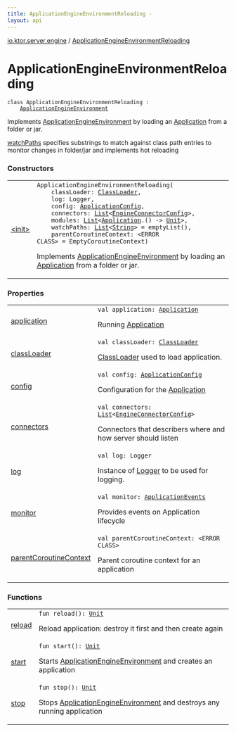 ```yaml
---
title: ApplicationEngineEnvironmentReloading - 
layout: api
---
```


<div class='api-docs-breadcrumbs'><a href="../index.html">io.ktor.server.engine</a> / <a href="./index.html">ApplicationEngineEnvironmentReloading</a></div>

# ApplicationEngineEnvironmentReloading

<div class="signature"><code><span class="keyword">class </span><span class="identifier">ApplicationEngineEnvironmentReloading</span>&nbsp;<span class="symbol">:</span>&nbsp;<br/>&nbsp;&nbsp;&nbsp;&nbsp;<a href="../-application-engine-environment/index.html"><span class="identifier">ApplicationEngineEnvironment</span></a></code></div>

Implements <a href="../-application-engine-environment/index.html">ApplicationEngineEnvironment</a> by loading an <a href="../../io.ktor.application/-application/index.html">Application</a> from a folder or jar.

<a href="#">watchPaths</a> specifies substrings to match against class path entries to monitor changes in folder/jar and implements hot reloading

### Constructors

<table class="api-docs-table">
<tbody>
<tr>
<td markdown="1">

<a href="-init-.html">&lt;init&gt;</a>


</td>
<td markdown="1">
<div class="signature"><code><span class="identifier">ApplicationEngineEnvironmentReloading</span><span class="symbol">(</span><br/>&nbsp;&nbsp;&nbsp;&nbsp;<span class="parameterName" id="io.ktor.server.engine.ApplicationEngineEnvironmentReloading$<init>(java.lang.ClassLoader, org.slf4j.Logger, io.ktor.config.ApplicationConfig, kotlin.collections.List((io.ktor.server.engine.EngineConnectorConfig)), kotlin.collections.List((kotlin.Function1((io.ktor.application.Application, kotlin.Unit)))), kotlin.collections.List((kotlin.String)), )/classLoader">classLoader</span><span class="symbol">:</span>&nbsp;<a href="http://docs.oracle.com/javase/6/docs/api/java/lang/ClassLoader.html"><span class="identifier">ClassLoader</span></a><span class="symbol">, </span><br/>&nbsp;&nbsp;&nbsp;&nbsp;<span class="parameterName" id="io.ktor.server.engine.ApplicationEngineEnvironmentReloading$<init>(java.lang.ClassLoader, org.slf4j.Logger, io.ktor.config.ApplicationConfig, kotlin.collections.List((io.ktor.server.engine.EngineConnectorConfig)), kotlin.collections.List((kotlin.Function1((io.ktor.application.Application, kotlin.Unit)))), kotlin.collections.List((kotlin.String)), )/log">log</span><span class="symbol">:</span>&nbsp;<span class="identifier">Logger</span><span class="symbol">, </span><br/>&nbsp;&nbsp;&nbsp;&nbsp;<span class="parameterName" id="io.ktor.server.engine.ApplicationEngineEnvironmentReloading$<init>(java.lang.ClassLoader, org.slf4j.Logger, io.ktor.config.ApplicationConfig, kotlin.collections.List((io.ktor.server.engine.EngineConnectorConfig)), kotlin.collections.List((kotlin.Function1((io.ktor.application.Application, kotlin.Unit)))), kotlin.collections.List((kotlin.String)), )/config">config</span><span class="symbol">:</span>&nbsp;<a href="../../io.ktor.config/-application-config/index.html"><span class="identifier">ApplicationConfig</span></a><span class="symbol">, </span><br/>&nbsp;&nbsp;&nbsp;&nbsp;<span class="parameterName" id="io.ktor.server.engine.ApplicationEngineEnvironmentReloading$<init>(java.lang.ClassLoader, org.slf4j.Logger, io.ktor.config.ApplicationConfig, kotlin.collections.List((io.ktor.server.engine.EngineConnectorConfig)), kotlin.collections.List((kotlin.Function1((io.ktor.application.Application, kotlin.Unit)))), kotlin.collections.List((kotlin.String)), )/connectors">connectors</span><span class="symbol">:</span>&nbsp;<a href="https://kotlinlang.org/api/latest/jvm/stdlib/kotlin.collections/-list/index.html"><span class="identifier">List</span></a><span class="symbol">&lt;</span><a href="../-engine-connector-config/index.html"><span class="identifier">EngineConnectorConfig</span></a><span class="symbol">&gt;</span><span class="symbol">, </span><br/>&nbsp;&nbsp;&nbsp;&nbsp;<span class="parameterName" id="io.ktor.server.engine.ApplicationEngineEnvironmentReloading$<init>(java.lang.ClassLoader, org.slf4j.Logger, io.ktor.config.ApplicationConfig, kotlin.collections.List((io.ktor.server.engine.EngineConnectorConfig)), kotlin.collections.List((kotlin.Function1((io.ktor.application.Application, kotlin.Unit)))), kotlin.collections.List((kotlin.String)), )/modules">modules</span><span class="symbol">:</span>&nbsp;<a href="https://kotlinlang.org/api/latest/jvm/stdlib/kotlin.collections/-list/index.html"><span class="identifier">List</span></a><span class="symbol">&lt;</span><a href="../../io.ktor.application/-application/index.html"><span class="identifier">Application</span></a><span class="symbol">.</span><span class="symbol">(</span><span class="symbol">)</span>&nbsp;<span class="symbol">-&gt;</span>&nbsp;<a href="https://kotlinlang.org/api/latest/jvm/stdlib/kotlin/-unit/index.html"><span class="identifier">Unit</span></a><span class="symbol">&gt;</span><span class="symbol">, </span><br/>&nbsp;&nbsp;&nbsp;&nbsp;<span class="parameterName" id="io.ktor.server.engine.ApplicationEngineEnvironmentReloading$<init>(java.lang.ClassLoader, org.slf4j.Logger, io.ktor.config.ApplicationConfig, kotlin.collections.List((io.ktor.server.engine.EngineConnectorConfig)), kotlin.collections.List((kotlin.Function1((io.ktor.application.Application, kotlin.Unit)))), kotlin.collections.List((kotlin.String)), )/watchPaths">watchPaths</span><span class="symbol">:</span>&nbsp;<a href="https://kotlinlang.org/api/latest/jvm/stdlib/kotlin.collections/-list/index.html"><span class="identifier">List</span></a><span class="symbol">&lt;</span><a href="https://kotlinlang.org/api/latest/jvm/stdlib/kotlin/-string/index.html"><span class="identifier">String</span></a><span class="symbol">&gt;</span>&nbsp;<span class="symbol">=</span>&nbsp;emptyList()<span class="symbol">, </span><br/>&nbsp;&nbsp;&nbsp;&nbsp;<span class="parameterName" id="io.ktor.server.engine.ApplicationEngineEnvironmentReloading$<init>(java.lang.ClassLoader, org.slf4j.Logger, io.ktor.config.ApplicationConfig, kotlin.collections.List((io.ktor.server.engine.EngineConnectorConfig)), kotlin.collections.List((kotlin.Function1((io.ktor.application.Application, kotlin.Unit)))), kotlin.collections.List((kotlin.String)), )/parentCoroutineContext">parentCoroutineContext</span><span class="symbol">:</span>&nbsp;<span class="identifier">&lt;ERROR CLASS&gt;</span>&nbsp;<span class="symbol">=</span>&nbsp;EmptyCoroutineContext<span class="symbol">)</span></code></div>

Implements <a href="../-application-engine-environment/index.html">ApplicationEngineEnvironment</a> by loading an <a href="../../io.ktor.application/-application/index.html">Application</a> from a folder or jar.


</td>
</tr>
</tbody>
</table>

### Properties

<table class="api-docs-table">
<tbody>
<tr>
<td markdown="1">

<a href="application.html">application</a>


</td>
<td markdown="1">
<div class="signature"><code><span class="keyword">val </span><span class="identifier">application</span><span class="symbol">: </span><a href="../../io.ktor.application/-application/index.html"><span class="identifier">Application</span></a></code></div>

Running <a href="../../io.ktor.application/-application/index.html">Application</a>


</td>
</tr>
<tr>
<td markdown="1">

<a href="class-loader.html">classLoader</a>


</td>
<td markdown="1">
<div class="signature"><code><span class="keyword">val </span><span class="identifier">classLoader</span><span class="symbol">: </span><a href="http://docs.oracle.com/javase/6/docs/api/java/lang/ClassLoader.html"><span class="identifier">ClassLoader</span></a></code></div>

<a href="http://docs.oracle.com/javase/6/docs/api/java/lang/ClassLoader.html">ClassLoader</a> used to load application.


</td>
</tr>
<tr>
<td markdown="1">

<a href="config.html">config</a>


</td>
<td markdown="1">
<div class="signature"><code><span class="keyword">val </span><span class="identifier">config</span><span class="symbol">: </span><a href="../../io.ktor.config/-application-config/index.html"><span class="identifier">ApplicationConfig</span></a></code></div>

Configuration for the <a href="../../io.ktor.application/-application/index.html">Application</a>


</td>
</tr>
<tr>
<td markdown="1">

<a href="connectors.html">connectors</a>


</td>
<td markdown="1">
<div class="signature"><code><span class="keyword">val </span><span class="identifier">connectors</span><span class="symbol">: </span><a href="https://kotlinlang.org/api/latest/jvm/stdlib/kotlin.collections/-list/index.html"><span class="identifier">List</span></a><span class="symbol">&lt;</span><a href="../-engine-connector-config/index.html"><span class="identifier">EngineConnectorConfig</span></a><span class="symbol">&gt;</span></code></div>

Connectors that describers where and how server should listen


</td>
</tr>
<tr>
<td markdown="1">

<a href="log.html">log</a>


</td>
<td markdown="1">
<div class="signature"><code><span class="keyword">val </span><span class="identifier">log</span><span class="symbol">: </span><span class="identifier">Logger</span></code></div>

Instance of <a href="#">Logger</a> to be used for logging.


</td>
</tr>
<tr>
<td markdown="1">

<a href="monitor.html">monitor</a>


</td>
<td markdown="1">
<div class="signature"><code><span class="keyword">val </span><span class="identifier">monitor</span><span class="symbol">: </span><a href="../../io.ktor.application/-application-events/index.html"><span class="identifier">ApplicationEvents</span></a></code></div>

Provides events on Application lifecycle


</td>
</tr>
<tr>
<td markdown="1">

<a href="parent-coroutine-context.html">parentCoroutineContext</a>


</td>
<td markdown="1">
<div class="signature"><code><span class="keyword">val </span><span class="identifier">parentCoroutineContext</span><span class="symbol">: </span><span class="identifier">&lt;ERROR CLASS&gt;</span></code></div>

Parent coroutine context for an application


</td>
</tr>
</tbody>
</table>

### Functions

<table class="api-docs-table">
<tbody>
<tr>
<td markdown="1">

<a href="reload.html">reload</a>


</td>
<td markdown="1">
<div class="signature"><code><span class="keyword">fun </span><span class="identifier">reload</span><span class="symbol">(</span><span class="symbol">)</span><span class="symbol">: </span><a href="https://kotlinlang.org/api/latest/jvm/stdlib/kotlin/-unit/index.html"><span class="identifier">Unit</span></a></code></div>

Reload application: destroy it first and then create again


</td>
</tr>
<tr>
<td markdown="1">

<a href="start.html">start</a>


</td>
<td markdown="1">
<div class="signature"><code><span class="keyword">fun </span><span class="identifier">start</span><span class="symbol">(</span><span class="symbol">)</span><span class="symbol">: </span><a href="https://kotlinlang.org/api/latest/jvm/stdlib/kotlin/-unit/index.html"><span class="identifier">Unit</span></a></code></div>

Starts <a href="../-application-engine-environment/index.html">ApplicationEngineEnvironment</a> and creates an application


</td>
</tr>
<tr>
<td markdown="1">

<a href="stop.html">stop</a>


</td>
<td markdown="1">
<div class="signature"><code><span class="keyword">fun </span><span class="identifier">stop</span><span class="symbol">(</span><span class="symbol">)</span><span class="symbol">: </span><a href="https://kotlinlang.org/api/latest/jvm/stdlib/kotlin/-unit/index.html"><span class="identifier">Unit</span></a></code></div>

Stops <a href="../-application-engine-environment/index.html">ApplicationEngineEnvironment</a> and destroys any running application


</td>
</tr>
</tbody>
</table>
